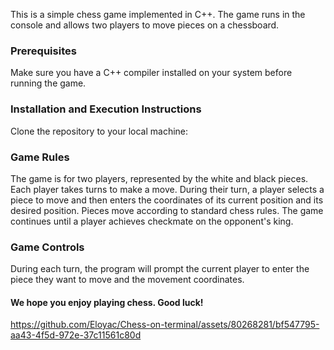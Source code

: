 <!-- 
 .o88b. db   db d88888b .d8888. .d8888.       .d88b.  d8b   db      d888888b d88888b d8888b. .88b  d88. d888888b d8b   db  .d8b.  db      
d8P  Y8 88   88 88'     88'  YP 88'  YP      .8P  Y8. 888o  88      `~~88~~' 88'     88  `8D 88'YbdP`88   `88'   888o  88 d8' `8b 88      
8P      88ooo88 88ooooo `8bo.   `8bo.        88    88 88V8o 88         88    88ooooo 88oobY' 88  88  88    88    88V8o 88 88ooo88 88      
8b      88~~~88 88~~~~~   `Y8b.   `Y8b.      88    88 88 V8o88         88    88~~~~~ 88`8b   88  88  88    88    88 V8o88 88~~~88 88      
Y8b  d8 88   88 88.     db   8D db   8D      `8b  d8' 88  V888         88    88.     88 `88. 88  88  88   .88.   88  V888 88   88 88booo. 
 `Y88P' YP   YP Y88888P `8888Y' `8888Y'       `Y88P'  VP   V8P         YP    Y88888P 88   YD YP  YP  YP Y888888P VP   V8P YP   YP Y88888P
-->

This is a simple chess game implemented in C++. The game runs in the console and allows two players to move pieces on a chessboard.

<h3>Prerequisites</h3>

Make sure you have a C++ compiler installed on your system before running the game.

<h3>Installation and Execution Instructions</h3>

Clone the repository to your local machine:

<h3>Game Rules</h3>

The game is for two players, represented by the white and black pieces.
Each player takes turns to make a move.
During their turn, a player selects a piece to move and then enters the coordinates of its current position and its desired position.
Pieces move according to standard chess rules.
The game continues until a player achieves checkmate on the opponent's king.

<h3>Game Controls</h3>
During each turn, the program will prompt the current player to enter the piece they want to move and the movement coordinates.

<h4>We hope you enjoy playing chess. Good luck!</h4>                                                                                                                

https://github.com/Eloyac/Chess-on-terminal/assets/80268281/bf547795-aa43-4f5d-972e-37c11561c80d


                                                                                                                              
                                                                                                                                          
                                                                                                                                          
                                                                                                                                          
                                                                                                                                          
                                                                                                                                          
                                                                                                                                          
                                                                                                                                          
                                                                                                                                          
                                                                                                                                          
                                                                                                                                          
                                                                                                                                          
                                                                                                                                          
                                                                                                                                          
                                                                                                                                          
                                                                                                                                          
